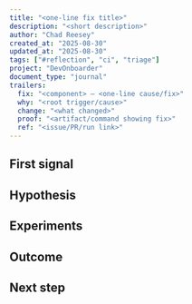 ```yaml
---
title: "<one-line fix title>"
description: "<short description>"
author: "Chad Reesey"
created_at: "2025-08-30"
updated_at: "2025-08-30"
tags: ["#reflection", "ci", "triage"]
project: "DevOnboarder"
document_type: "journal"
trailers:
  fix: "<component> – <one-line cause/fix>"
  why: "<root trigger/cause>"
  change: "<what changed>"
  proof: "<artifact/command showing fix>"
  ref: "<issue/PR/run link>"
---
```


## First signal

## Hypothesis

## Experiments

## Outcome

## Next step
